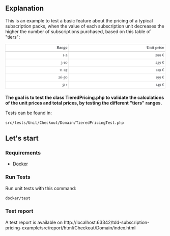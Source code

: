 ## Explanation

This is an example to test a basic feature about the pricing of a typical subscription packs, when the value of each subscription unit decreases the higher the number of subscriptions purchased, based on this table of "tiers":

<img src="tiertable.png"/>

**The goal is to test the class TieredPricing.php to validate the calculations of the unit prices and total prices, by testing the different "tiers" ranges.**

Tests can be found in:

```
src/tests/Unit/Checkout/Domain/TieredPricingTest.php
```


## Let's start

### Requirements
- [Docker](https://www.docker.com/)

### Run Tests
Run unit tests with this command:
```sh
docker/test
```

### Test report
A test report is available on http://localhost:63342/tdd-subscription-pricing-example/src/report/html/Checkout/Domain/index.html

